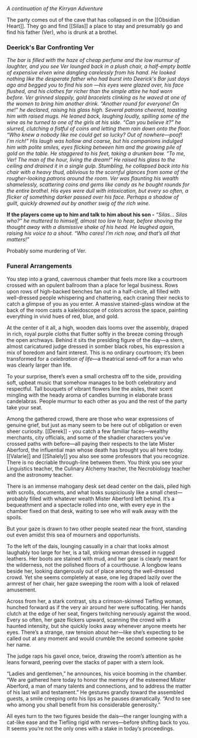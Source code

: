*A continuation of the Kirryan Adventure*

The party comes out of the cave that has collapsed in on the [[Obsidian Heart]]. They go and find [[Silas]] a place to stay and presumably go and find his father (Ver), who is drunk at a brothel. 

### Deerick's Bar Confronting Ver

*The bar is filled with the haze of cheap perfume and the low murmur of laughter, and you see Ver lounged back in a plush chair, a half-empty bottle of expensive elven wine dangling carelessly from his hand. He looked nothing like the desperate father who had burst into Deerick's Bar just days ago and begged you to find his son —his eyes were glazed over, his face flushed, and his clothes far richer than the simple attire he had worn before.*
*Ver grinned sloppily, gold bracelets clinking as he waved at one of the women to bring him another drink. “Another round for everyone! On me!” he declared, raising his glass high. Several patrons cheered, toasting him with raised mugs. He leaned back, laughing loudly, spilling some of the wine as he turned to one of the girls at his side.*
*“Can you believe it?” he slurred, clutching a fistful of coins and letting them rain down onto the floor. “Who knew a nobody like me could get so lucky? Out of nowhere—poof! I’m rich!” His laugh was hollow and coarse, but his companions indulged him with polite smiles, eyes flicking between him and the growing pile of gold on the table.*
*He staggered to his feet, taking a drunken bow. “To me, Ver! The man of the hour, living the dream!” He raised his glass to the ceiling and drained it in a single gulp. Stumbling, he collapsed back into his chair with a heavy thud, oblivious to the scornful glances from some of the rougher-looking patrons around the room.*
*Ver was flaunting his wealth shamelessly, scattering coins and gems like candy as he bought rounds for the entire brothel. His eyes were dull with intoxication, but every so often, a flicker of something darker passed over his face. Perhaps a shadow of guilt, quickly drowned out by another swig of the rich wine.*

**If the players come up to him and talk to him about his son -** 
*“Silas... Silas who?” he muttered to himself, almost too low to hear, before shoving the thought away with a dismissive shake of his head. He laughed again, raising his voice to a shout. “Who cares! I’m rich now, and that’s all that matters!”*

Probably some murdering of Ver. 

### Funeral Arrangements

You step into a grand, cavernous chamber that feels more like a courtroom crossed with an opulent ballroom than a place for legal business. Rows upon rows of high-backed benches fan out in a half-circle, all filled with well-dressed people whispering and chattering, each craning their necks to catch a glimpse of you as you enter. A massive stained-glass window at the back of the room casts a kaleidoscope of colors across the space, painting everything in vivid hues of red, blue, and gold.

At the center of it all, a high, wooden dais looms over the assembly, draped in rich, royal purple cloths that flutter softly in the breeze coming through the open archways. Behind it sits the presiding figure of the day—a stern, almost caricatured judge dressed in somber black robes, his expression a mix of boredom and faint interest. This is no ordinary courtroom; it’s been transformed for a _celebration of life_—a theatrical send-off for a man who was clearly larger than life.

To your surprise, there’s even a small orchestra off to the side, providing soft, upbeat music that somehow manages to be both celebratory and respectful. Tall bouquets of vibrant flowers line the aisles, their scent mingling with the heady aroma of candles burning in elaborate brass candelabras. People murmur to each other as you and the rest of the party take your seat.

Among the gathered crowd, there are those who wear expressions of genuine grief, but just as many seem to be here out of obligation or even sheer curiosity. [[Derek]] - you catch a few familiar faces—wealthy merchants, city officials, and some of the shadier characters you’ve crossed paths with before—all paying their respects to the late Mister Aberford, the influential man whose death has brought you all here today. [[Valarie]] and [[Shalely]] you also see some professors that you recognize. There is no decriable through-line between them. You think you see your Linguistics teacher, the Culinary Alchemy teacher, the Necrobiology teacher and the astronomy teacher. 

There is an immense mahogany desk set dead center on the dais, piled high with scrolls, documents, and what looks suspiciously like a small chest—probably filled with whatever wealth Mister Aberford left behind. It’s a bequeathment and a spectacle rolled into one, with every eye in the chamber fixed on that desk, waiting to see who will walk away with the spoils.

But your gaze is drawn to two other people seated near the front, standing out even amidst this sea of mourners and opportunists.

To the left of the dais, lounging casually in a chair that looks almost laughably too large for her, is a tall, striking woman dressed in rugged leathers. Her boots are stained with mud, and her gear is clearly meant for the wilderness, not the polished floors of a courthouse. A longbow leans beside her, looking dangerously out of place among the well-dressed crowd. Yet she seems completely at ease, one leg draped lazily over the armrest of her chair, her gaze sweeping the room with a look of relaxed amusement.

Across from her, a stark contrast, sits a crimson-skinned Tiefling woman, hunched forward as if the very air around her were suffocating. Her hands clutch at the edge of her seat, fingers twitching nervously against the wood. Every so often, her gaze flickers upward, scanning the crowd with a haunted intensity, but she quickly looks away whenever anyone meets her eyes. There’s a strange, raw tension about her—like she’s expecting to be called out at any moment and would crumble the second someone spoke her name.

The judge raps his gavel once, twice, drawing the room’s attention as he leans forward, peering over the stacks of paper with a stern look.

“Ladies and gentlemen,” he announces, his voice booming in the chamber. “We are gathered here today to honor the memory of the esteemed Mister Aberford, a man of many talents and connections, and to address the matter of his last will and testament.” He gestures grandly toward the assembled guests, a smile creeping onto his lips as he pauses dramatically. “And to see who among you shall benefit from his considerable generosity.”

All eyes turn to the two figures beside the dais—the ranger lounging with a cat-like ease and the Tiefling rigid with nerves—before shifting back to you. It seems you’re not the only ones with a stake in today’s proceedings.